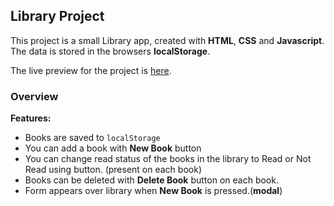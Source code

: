 ## Library Project ##

This project is a small Library app, created with **HTML**, **CSS** and **Javascript**. The data is stored in the browsers **localStorage**.

The live preview for the project is <a href = "https://ravip14.github.io/library/">here</a>.


### Overview ###

**Features:**

- Books are saved to `localStorage`
- You can add a book with **New Book** button
- You can change read status of the books in the library to Read or Not Read using button. (present on each book)
- Books can be deleted with **Delete Book** button on each book.
- Form appears over library when **New Book** is pressed.(**modal**) 